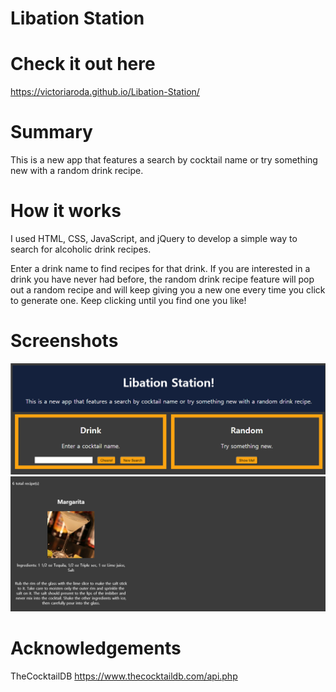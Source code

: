 # Libation Station

# Check it out here
https://victoriaroda.github.io/Libation-Station/

# Summary
This is a new app that features a search by cocktail name or try something new with a random drink recipe.

# How it works
I used HTML, CSS, JavaScript, and jQuery to develop a simple way to search for alcoholic drink recipes. 

Enter a drink name to find recipes for that drink. If you are interested in a drink you have never had before, the random drink recipe feature will pop out a random recipe and will keep giving you a new one every time you click to generate one. Keep clicking until you find one you like!

# Screenshots
![Main Page](LibationMain.png "Main Page")
![Recipe Page](LibationRecipe.png "Recipe Page")

# Acknowledgements
TheCocktailDB
https://www.thecocktaildb.com/api.php
